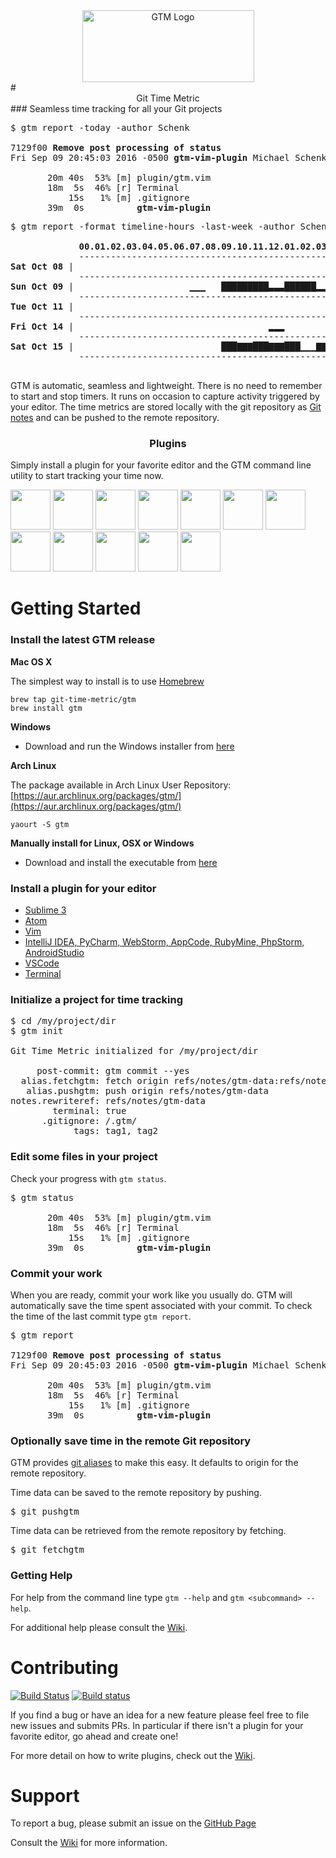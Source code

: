 <div align="center"><img src="https://cloud.githubusercontent.com/assets/630550/19619834/43c460dc-9835-11e6-8652-1c8fff91cf02.png" alt="GTM Logo" height="115" width="275"></div>
# <div align="center">Git Time Metric</div>
### Seamless time tracking for all your Git projects

<pre>$ gtm report -today -author Schenk

7129f00 <b>Remove post processing of status</b>
Fri Sep 09 20:45:03 2016 -0500 <b>gtm-vim-plugin</b> Michael Schenk

       20m 40s  53% [m] plugin/gtm.vim
       18m  5s  46% [r] Terminal
           15s   1% [m] .gitignore
       39m  0s          <b>gtm-vim-plugin</b> </pre>

<pre>$ gtm report -format timeline-hours -last-week -author Schenk

             <b>00.01.02.03.04.05.06.07.08.09.10.11.12.01.02.03.04.05.06.07.08.09.10.11.</b>
             ------------------------------------------------------------------------
<b>Sat Oct 08</b> |                                                          ▃▃▃             |       <b>17m  0s</b>
             ------------------------------------------------------------------------
<b>Sun Oct 09</b> |                      ▁▁▁   █████████▃▃▃██████▂▂▂   ▂▂▂                   |    <b>5h 33m  0s</b>
             ------------------------------------------------------------------------
<b>Tue Oct 11</b> |                                                       ▂▂▂         ▂▂▂    |       <b>16m  0s</b>
             ------------------------------------------------------------------------
<b>Fri Oct 14</b> |                                     ▂▂▂                                  |       <b>13m  0s</b>
             ------------------------------------------------------------------------
<b>Sat Oct 15</b> |                            ███▇▇▇███▇▇▇███▁▁▁▇▇▇▂▂▂▁▁▁▃▃▃▆▆▆███▇▇▇       |    <b>8h 11m  0s</b>
             ------------------------------------------------------------------------
                                                                                          <b>14h 30m  0s</b> </pre>

GTM is automatic, seamless and lightweight.  There is no need to remember to start and stop timers.  It runs on occasion to capture activity triggered by your editor.  The time metrics are stored locally with the git repository as [Git notes](https://git-scm.com/docs/git-notes) and can be pushed to the remote repository. 

### <div align="center">Plugins</div>

Simply install a plugin for your favorite editor and the GTM command line utility to start tracking your time now.

<p><img src="https://cloud.githubusercontent.com/assets/630550/17458557/72247454-5bda-11e6-84ce-03364b8ac832.png" width="64" height="64">
<img src="https://cloud.githubusercontent.com/assets/630550/17458560/72397408-5bda-11e6-909c-c2dd2dad3b52.png" width="64" height="64">
<img src="https://cloud.githubusercontent.com/assets/630550/17458562/7264e2be-5bda-11e6-8311-bbed672ffb8f.png" width="64" height="64">
<img src="https://cloud.githubusercontent.com/assets/630550/17458559/72302916-5bda-11e6-886e-2a41f423b06f.png" width="64" height="64">
<img src="https://cloud.githubusercontent.com/assets/630550/17458563/7264f06a-5bda-11e6-9fb6-d0469730c1cb.png" width="64" height="64">
<img src="https://cloud.githubusercontent.com/assets/630550/17458556/72030a62-5bda-11e6-89e4-6a3921034aed.png" width="64" height="64">
<img src="https://cloud.githubusercontent.com/assets/630550/17458564/727d43a4-5bda-11e6-8b3c-56d3fb7bf988.png" width="64" height="64">
<img src="https://cloud.githubusercontent.com/assets/630550/17458555/71e4352e-5bda-11e6-89d3-e8ff2c3a86e2.png" width="64" height="64">
<img src="https://cloud.githubusercontent.com/assets/630550/17458561/72417ac2-5bda-11e6-9769-04cffc64397e.png" width="64" height="64">
<img src="https://cloud.githubusercontent.com/assets/630550/17458591/82e06c98-5bdb-11e6-8ae0-c5b2bd2fe97f.png" width="64" height="64">
<img src="https://cloud.githubusercontent.com/assets/630550/17458558/72269342-5bda-11e6-8194-d9bf030bd037.png" width="64" height="64">
<img src="https://cloud.githubusercontent.com/assets/630550/19619987/f9f7523a-9838-11e6-99da-c3fda05ce0d6.png" width="64" height="64"></p>

# Getting Started

### Install the latest GTM release

**Mac OS X**

The simplest way to install is to use [Homebrew](http://brew.sh)
```
brew tap git-time-metric/gtm
brew install gtm
```

**Windows**

- Download and run the Windows installer from [here](https://github.com/git-time-metric/gtm/releases/latest)

**Arch Linux**

The package available in Arch Linux User Repository: [https://aur.archlinux.org/packages/gtm/](https://aur.archlinux.org/packages/gtm/)

```
yaourt -S gtm
```

**Manually install for Linux, OSX or Windows**

- Download and install the executable from [here](https://github.com/git-time-metric/gtm/releases/latest)


### Install a plugin for your editor

- [Sublime 3](https://github.com/git-time-metric/gtm-sublime3-plugin)
- [Atom](https://github.com/git-time-metric/gtm-atom-plugin)
- [Vim](https://github.com/git-time-metric/gtm-vim-plugin)
- [IntelliJ IDEA, PyCharm, WebStorm, AppCode, RubyMine, PhpStorm, AndroidStudio ](https://github.com/git-time-metric/gtm-jetbrains-plugin)
- [VSCode](https://github.com/nexus-uw/vscode-gtm)
- [Terminal](https://github.com/git-time-metric/gtm-terminal-plugin)

### Initialize a project for time tracking

<pre>$ cd /my/project/dir
$ gtm init

Git Time Metric initialized for /my/project/dir

     post-commit: gtm commit --yes
  alias.fetchgtm: fetch origin refs/notes/gtm-data:refs/notes/gtm-data
   alias.pushgtm: push origin refs/notes/gtm-data
notes.rewriteref: refs/notes/gtm-data
        terminal: true
      .gitignore: /.gtm/
            tags: tag1, tag2 </pre>

### Edit some files in your project

Check your progress with `gtm status`.

<pre>$ gtm status

       20m 40s  53% [m] plugin/gtm.vim
       18m  5s  46% [r] Terminal
           15s   1% [m] .gitignore
       39m  0s          <b>gtm-vim-plugin</b> </pre> 

### Commit your work

When you are ready, commit your work like you usually do.  GTM will automatically save the time spent associated with your commit. To check the time of the last commit type `gtm report`.
<pre>$ gtm report

7129f00 <b>Remove post processing of status</b>
Fri Sep 09 20:45:03 2016 -0500 <b>gtm-vim-plugin</b> Michael Schenk

       20m 40s  53% [m] plugin/gtm.vim
       18m  5s  46% [r] Terminal
           15s   1% [m] .gitignore
       39m  0s          <b>gtm-vim-plugin</b> </pre> 

### Optionally save time in the remote Git repository

GTM provides [git aliases](https://git-scm.com/book/en/v2/Git-Basics-Git-Aliases) to make this easy.  It defaults to origin for the remote repository.

Time data can be saved to the remote repository by pushing.
<pre>$ git pushgtm </pre>

Time data can be retrieved from the remote repository by fetching.
<pre>$ git fetchgtm </pre>

### Getting Help

For help from the command line type `gtm --help` and `gtm <subcommand> --help`.

For additional help please consult the [Wiki](https://github.com/git-time-metric/gtm/wiki).

# Contributing
[![Build Status](https://travis-ci.org/git-time-metric/gtm.svg?branch=develop)](https://travis-ci.org/git-time-metric/gtm) [![Build status](https://ci.appveyor.com/api/projects/status/gj6tvm8njgwj0hqi?svg=true)](https://ci.appveyor.com/project/mschenk42/gtm)

If you find a bug or have an idea for a new feature please feel free to file new issues and submits PRs.  In particular if there isn't a plugin for your favorite editor, go ahead and create one!

For more detail on how to write plugins, check out the [Wiki](https://github.com/git-time-metric/gtm/wiki/Editor-Plugins).

# Support

To report a bug, please submit an issue on the [GitHub Page](https://github.com/git-time-metric/gtm/issues)

Consult the [Wiki](https://github.com/git-time-metric/gtm/wiki) for more information.
